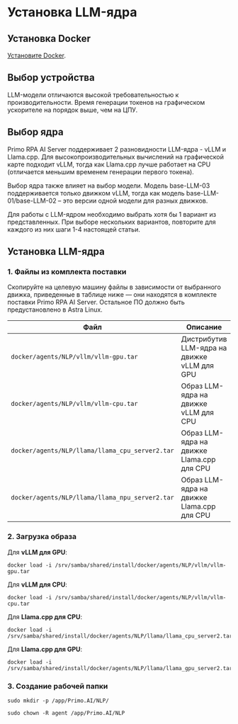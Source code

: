 # Установка LLM-ядра

## Установка Docker

[Установите Docker](https://docs.primo-rpa.ru/primo-rpa/primo-rpa-ai-server/installing/linux/installing-docker).

## Выбор устройства

LLM-модели отличаются высокой требовательностью к производительности. Время генерации токенов на графическом ускорителе на порядок выше, чем на ЦПУ.

## Выбор ядра

Primo RPA AI Server поддерживает 2 разновидности LLM-ядра - vLLM и Llama.cpp. 
Для высокопроизводительных вычислений на графической карте подходит vLLM, тогда как Llama.cpp лучше работает на CPU (отличается меньшим временем генерации первого токена). 

Выбор ядра также влияет на выбор модели. Модель base-LLM-03 поддерживается только движком vLLM, тогда как модель base-LLM-01/base-LLM-02 – это версии одной модели для разных движков.

Для работы с LLM-ядром необходимо выбрать хотя бы 1 вариант из представленных. При выборе нескольких вариантов, повторите для каждого из них шаги 1-4 настоящей статьи.

## Установка LLM-ядра

### 1. Файлы из комплекта поставки

Скопируйте на целевую машину файлы в зависимости от выбранного движка, приведенные в таблице ниже — они находятся в комплекте поставки Primo RPA AI Server. Остальное ПО должно быть предустановлено в Astra Linux.

| Файл                                                          | Описание                                         |
| ------------------------------------------------------------- | ------------------------------------------------ |
| `docker/agents/NLP/vllm/vllm-gpu.tar`                         | Дистрибутив LLM-ядра на движке vLLM для GPU      | 
| `docker/agents/NLP/vllm/vllm-cpu.tar`                         | Образ LLM-ядра на движке vLLM для CPU            | 
| `docker/agents/NLP/llama/llama_сpu_server2.tar`               | Образ LLM-ядра на движке Llama.cpp для CPU       | 
| `docker/agents/NLP/llama/llama_пpu_server2.tar`               | Образ LLM-ядра на движке Llama.cpp для CPU       | 

### 2. Загрузка образа

Для **vLLM для GPU**: 
```
docker load -i /srv/samba/shared/install/docker/agents/NLP/vllm/vllm-gpu.tar
```

Для **vLLM для CPU**: 
```
docker load -i /srv/samba/shared/install/docker/agents/NLP/vllm/vllm-cpu.tar
```

Для **Llama.cpp для CPU**: 
```
docker load -i /srv/samba/shared/install/docker/agents/NLP/llama/llama_сpu_server2.tar
```

Для **Llama.cpp для GPU**: 
```
docker load -i /srv/samba/shared/install/docker/agents/NLP/llama/llama_gpu_server2.tar
```

### 3. Создание рабочей папки 

```
sudo mkdir -p /app/Primo.AI/NLP/
```
```
sudo chown -R agent /app/Primo.AI/NLP
```


